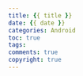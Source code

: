```yaml
---
title: {{ title }}
date: {{ date }}
categories: Android
toc: true
tags:
comments: true
copyright: true
---
```




<!--more-->
